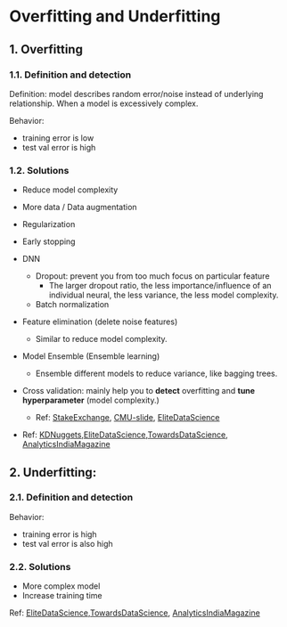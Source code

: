 # Overfitting and Underfitting

## 1. Overfitting 

### 1.1. Definition and detection

Definition: model describes random error/noise instead of underlying relationship. When a model is excessively complex.

Behavior: 

- training error is low 
- test val error is high



### 1.2. Solutions

- Reduce model complexity
- More data / Data augmentation
- Regularization
- Early stopping
- DNN
  - Dropout: prevent you from too much focus on particular feature
    - The larger dropout ratio, the less importance/influence of an individual neural, the less variance, the less model complexity.
  - Batch normalization
- Feature elimination (delete noise features)
  - Similar to reduce model complexity.
- Model Ensemble (Ensemble learning)
    - Ensemble different models to reduce variance, like bagging trees.
- Cross validation: mainly help you to **detect** overfitting and **tune hyperparameter** (model complexity.)
  - Ref: [StakeExchange](https://stats.stackexchange.com/questions/9053/how-does-cross-validation-overcome-the-overfitting-problem), [CMU-slide](https://clm.utexas.edu/fietelab/QuantNeuro/readings/crossvalidation_slides_Moore_CMU.pdf), [EliteDataScience](https://elitedatascience.com/overfitting-in-machine-learning)
  
- Ref: [KDNuggets](https://www.kdnuggets.com/2019/12/5-techniques-prevent-overfitting-neural-networks.html),[EliteDataScience](https://elitedatascience.com/overfitting-in-machine-learning),[TowardsDataScience](https://towardsdatascience.com/overfitting-vs-underfitting-a-complete-example-d05dd7e19765), [AnalyticsIndiaMagazine](https://analyticsindiamag.com/tackling-underfitting-and-overfitting-problems-in-data-science/)






## 2. Underfitting:

### 2.1. Definition and detection

Behavior: 

- training error is high 
- test val error is also high


### 2.2. Solutions

- More complex model
- Increase training time

Ref: [EliteDataScience](https://elitedatascience.com/overfitting-in-machine-learning),[TowardsDataScience](https://towardsdatascience.com/overfitting-vs-underfitting-a-complete-example-d05dd7e19765), [AnalyticsIndiaMagazine](https://analyticsindiamag.com/tackling-underfitting-and-overfitting-problems-in-data-science/)